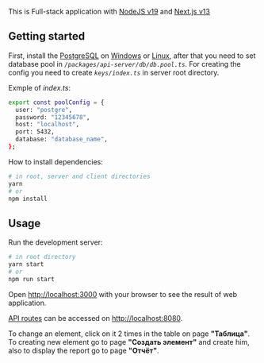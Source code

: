 This is Full-stack application with [NodeJS v19](https://nodejs.org/en/)  and [Next.js v13](https://nextjs.org/)

## Getting started
First, install the [PostgreSQL](https://www.postgresql.org/) on [Windows](https://winitpro.ru/index.php/2019/10/25/ustanovka-nastrojka-postgresql-v-windows/) or [Linux](https://www.postgresql.org/download/linux/), after that you need to set database pool in _```/packages/api-server/db/db.pool.ts```_. For creating the config you need to create _```keys/index.ts```_ in server root directory. 

Exmple of _index.ts_:
```bash
export const poolConfig = {
  user: "postgre",
  password: "12345678",
  host: "localhost",
  port: 5432,
  database: "database_name",
};

```

How to install dependencies:
```bash
# in root, server and client directories
yarn
# or
npm install
```

## Usage

Run the development server:

```bash
# in root directory
yarn start
# or
npm run start
```

Open [http://localhost:3000](http://localhost:3000) with your browser to see the result of web application.

[API routes](https://nextjs.org/docs/api-routes/introduction) can be accessed on [http://localhost:8080](http://localhost:8080).

To change an element, click on it 2 times in the table on page __"Таблица"__. To creating new element go to page __"Создать элемент"__ and create him, also to display the report go to page __"Отчёт"__.
